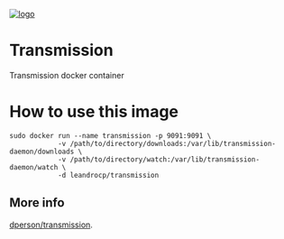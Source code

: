 [![logo](http://blogmmix.ch/sites/default/files/imagecache/gross/6/transmission-bittorrent1.png)](https://www.transmissionbt.com/)

# Transmission

Transmission docker container

# How to use this image

    sudo docker run --name transmission -p 9091:9091 \
                -v /path/to/directory/downloads:/var/lib/transmission-daemon/downloads \
                -v /path/to/directory/watch:/var/lib/transmission-daemon/watch \
                -d leandrocp/transmission

## More info

[dperson/transmission](https://registry.hub.docker.com/u/dperson/transmission/).
